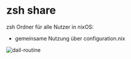 # zsh share

zsh Ordner für alle Nutzer in  nixOS:
 - gemeinsame Nutzung über configuration.nix
   
 ![dail-routine](ddocumentation/2025-04-16.gif)
